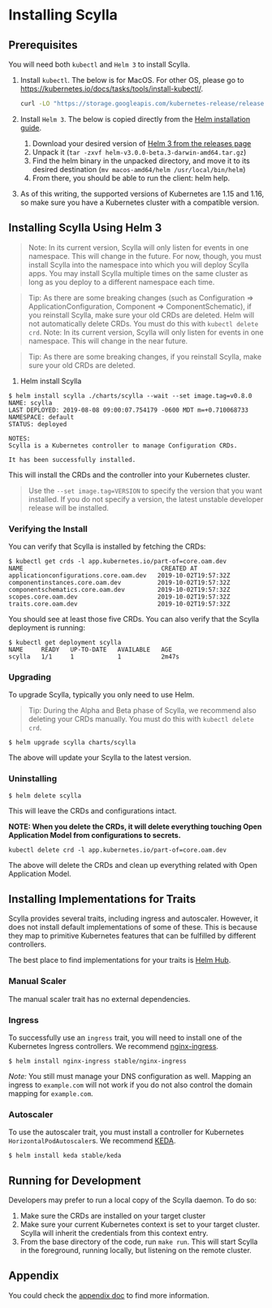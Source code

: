 # Installing Scylla

## Prerequisites 

You will need both `kubectl` and `Helm 3` to install Scylla. 

1. Install `kubectl`. The below is for MacOS. For other OS, please go to https://kubernetes.io/docs/tasks/tools/install-kubectl/. 

    ```bash
    curl -LO "https://storage.googleapis.com/kubernetes-release/release/$(curl -s https://storage.googleapis.com/kubernetes-release/release/stable.txt)/bin/darwin/amd64/kubectl"
    ```

2. Install `Helm 3`. The below is copied directly from the [Helm installation guide](https://helm.sh/docs/using_helm/#installing-helm). 

    1. Download your desired version of [Helm 3 from the releases page](https://github.com/helm/helm/releases)
    2. Unpack it (`tar -zxvf helm-v3.0.0-beta.3-darwin-amd64.tar.gz`)
    3. Find the helm binary in the unpacked directory, and move it to its desired destination (`mv macos-amd64/helm /usr/local/bin/helm`)
    4. From there, you should be able to run the client: helm help.

3. As of this writing, the supported versions of Kubernetes are 1.15 and 1.16, so make sure you have a Kubernetes cluster with a compatible version.

## Installing Scylla Using Helm 3

> Note: In its current version, Scylla will only listen for events in one namespace. This will change in the future. For now, though, you must install Scylla into the namespace into which you will deploy Scylla apps. You may install Scylla multiple times on the same cluster as long as you deploy to a different namespace each time.
 
> Tip: As there are some breaking changes (such as Configuration => ApplicationConfiguration, Component => ComponentSchematic), if you reinstall Scylla, make sure your old CRDs are deleted. Helm will not automatically delete CRDs. You must do this with `kubectl delete crd`.
> Note: In its current version, Scylla will only listen for events in one namespace. This will change in the near future.
 
> Tip: As there are some breaking changes, if you reinstall Scylla, make sure your old CRDs are deleted.

1. Helm install Scylla

```console
$ helm install scylla ./charts/scylla --wait --set image.tag=v0.8.0
NAME: scylla
LAST DEPLOYED: 2019-08-08 09:00:07.754179 -0600 MDT m=+0.710068733
NAMESPACE: default
STATUS: deployed

NOTES:
Scylla is a Kubernetes controller to manage Configuration CRDs.

It has been successfully installed.
```

This will install the CRDs and the controller into your Kubernetes cluster.

> Use the `--set image.tag=VERSION` to specify the version that you want installed. If you do not specify a version, the latest unstable developer release will be installed.

### Verifying the Install

You can verify that Scylla is installed by fetching the CRDs:

```console
$ kubectl get crds -l app.kubernetes.io/part-of=core.oam.dev
NAME                                      CREATED AT
applicationconfigurations.core.oam.dev   2019-10-02T19:57:32Z
componentinstances.core.oam.dev          2019-10-02T19:57:32Z
componentschematics.core.oam.dev         2019-10-02T19:57:32Z
scopes.core.oam.dev                      2019-10-02T19:57:32Z
traits.core.oam.dev                      2019-10-02T19:57:32Z
```

You should see at least those five CRDs. You can also verify that the Scylla deployment is running:

```console
$ kubectl get deployment scylla
NAME     READY   UP-TO-DATE   AVAILABLE   AGE
scylla   1/1     1            1           2m47s
```

### Upgrading

To upgrade Scylla, typically you only need to use Helm.

> Tip: During the Alpha and Beta phase of Scylla, we recommend also deleting your CRDs manually. You must do this with `kubectl delete crd`.

```console
$ helm upgrade scylla charts/scylla
```

The above will update your Scylla to the latest version.

### Uninstalling

```console
$ helm delete scylla
```

This will leave the CRDs and configurations intact.

**NOTE: When you delete the CRDs, it will delete everything touching Open Application Model from configurations to secrets.**

```console
kubectl delete crd -l app.kubernetes.io/part-of=core.oam.dev
```

The above will delete the CRDs and clean up everything related with Open Application Model.

## Installing Implementations for Traits

Scylla provides several traits, including ingress and autoscaler. However, it does not install default implementations of some of these. This is because they map to primitive Kubernetes features that can be fulfilled by  different controllers.

The best place to find implementations for your traits is [Helm Hub](https://hub.helm.sh/).

### Manual Scaler

The manual scaler trait has no external dependencies.

### Ingress

To successfully use an `ingress` trait, you will need to install one of the Kubernetes Ingress controllers. We recommend [nginx-ingress](https://hub.helm.sh/charts/stable/nginx-ingress).

```console
$ helm install nginx-ingress stable/nginx-ingress
```

*Note:* You still must manage your DNS configuration as well. Mapping an ingress to `example.com` will not work if you do not also control the domain mapping for `example.com`.

### Autoscaler

To use the autoscaler trait, you must install a controller for Kubernetes `HorizontalPodAutoscaler`s. We recommend [KEDA](https://hub.helm.sh/charts/kedacore/keda-edge).

```
$ helm install keda stable/keda
```

## Running for Development

Developers may prefer to run a local copy of the Scylla daemon. To do so:

1. Make sure the CRDs are installed on your target cluster
2. Make sure your current Kubernetes context is set to your target cluster. Scylla will inherit the credentials from this context entry.
3. From the base directory of the code, run `make run`. This will start Scylla in the foreground, running locally, but listening on the remote cluster.

## Appendix

You could check the [appendix doc](appendix.md) to find more information.